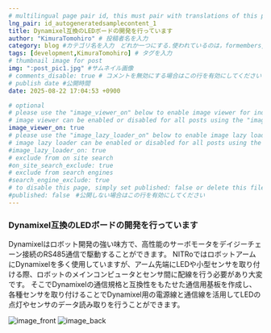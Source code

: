 ```yaml
---
# multilingual page pair id, this must pair with translations of this page. (This name must be unique)
lng_pair: id_autogeneratedsamplecontent_1
title: Dynamixel互換のLEDボードの開発を行っています
author: "KimuraTomohiro" # 投稿者名を入力
category: blog #カテゴリ名を入力　どれか一つにする.使われているのは，formembers, blog, announcements
tags: [development,KimuraTomohiro] # タグを入力
# thumbnail image for post
img: ":post_pic1.jpg" #サムネイル画像
# comments_disable: true # コメントを無効にする場合はこの行を有効にしてください
# publish date #公開時間
date: 2025-08-22 17:04:53 +0900 

# optional
# please use the "image_viewer_on" below to enable image viewer for individual pages or posts (_posts/ or [language]/_posts folders).
# image viewer can be enabled or disabled for all posts using the "image_viewer_posts: true" setting in _data/conf/main.yml.
image_viewer_on: true
# please use the "image_lazy_loader_on" below to enable image lazy loader for individual pages or posts (_posts/ or [language]/_posts folders).
# image lazy loader can be enabled or disabled for all posts using the "image_lazy_loader_posts: true" setting in _data/conf/main.yml.
#image_lazy_loader_on: true
# exclude from on site search
#on_site_search_exclude: true
# exclude from search engines
#search_engine_exclude: true
# to disable this page, simply set published: false or delete this file
#published: false　#公開しない場合はこの行を有効にしてください
---
```


### Dynamixel互換のLEDボードの開発を行っています
Dynamixelはロボット開発の強い味方で、高性能のサーボモータをデイジーチェーン接続のRS485通信で駆動することができます。
NITRoではロボットアームにDynamixelを多く使用していますが、アーム先端にLEDや小型センサを取り付ける際、ロボットのメインコンピュータとセンサ間に配線を行う必要があり大変です。
そこでDynamixelの通信規格と互換性をもたせた通信用基板を作成し、各種センサを取り付けることでDynamixel用の電源線と通信線を活用してLEDの点灯やセンサのデータ読み取りを行うことができます。

![image_front](/assets/2025-08-22-RS485Board_dev/1.png)
![image_back](/assets/2025-08-22-RS485Board_dev/2.png)
